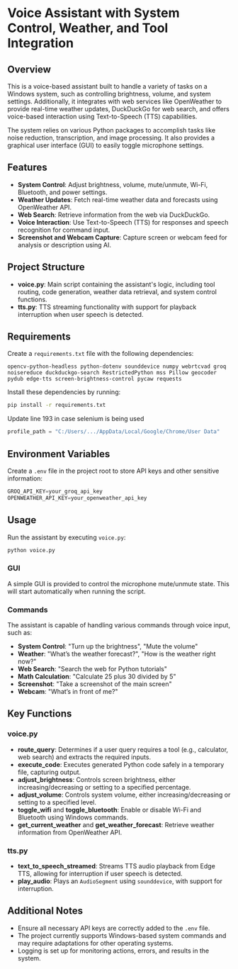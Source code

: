 # Voice Assistant with System Control, Weather, and Tool Integration

## Overview
This is a voice-based assistant built to handle a variety of tasks on a Windows system, such as controlling brightness, volume, and system settings. Additionally, it integrates with web services like OpenWeather to provide real-time weather updates, DuckDuckGo for web search, and offers voice-based interaction using Text-to-Speech (TTS) capabilities. 

The system relies on various Python packages to accomplish tasks like noise reduction, transcription, and image processing. It also provides a graphical user interface (GUI) to easily toggle microphone settings.

## Features
- **System Control**: Adjust brightness, volume, mute/unmute, Wi-Fi, Bluetooth, and power settings.
- **Weather Updates**: Fetch real-time weather data and forecasts using OpenWeather API.
- **Web Search**: Retrieve information from the web via DuckDuckGo.
- **Voice Interaction**: Use Text-to-Speech (TTS) for responses and speech recognition for command input.
- **Screenshot and Webcam Capture**: Capture screen or webcam feed for analysis or description using AI.

## Project Structure
- **voice.py**: Main script containing the assistant's logic, including tool routing, code generation, weather data retrieval, and system control functions.
- **tts.py**: TTS streaming functionality with support for playback interruption when user speech is detected.

## Requirements
Create a `requirements.txt` file with the following dependencies:

```
opencv-python-headless python-dotenv sounddevice numpy webrtcvad groq noisereduce duckduckgo-search RestrictedPython mss Pillow geocoder pydub edge-tts screen-brightness-control pycaw requests
```

Install these dependencies by running:
``` bash
pip install -r requirements.txt
```

Update line 193 in case selenium is being used
```python
profile_path = "C:/Users/.../AppData/Local/Google/Chrome/User Data"
```

## Environment Variables
Create a `.env` file in the project root to store API keys and other sensitive information:
```python
GROQ_API_KEY=your_groq_api_key
OPENWEATHER_API_KEY=your_openweather_api_key
```

## Usage
Run the assistant by executing `voice.py`:
```python
python voice.py
```

### GUI
A simple GUI is provided to control the microphone mute/unmute state. This will start automatically when running the script.

### Commands
The assistant is capable of handling various commands through voice input, such as:
- **System Control**: "Turn up the brightness", "Mute the volume"
- **Weather**: "What’s the weather forecast?", "How is the weather right now?"
- **Web Search**: "Search the web for Python tutorials"
- **Math Calculation**: "Calculate 25 plus 30 divided by 5"
- **Screenshot**: "Take a screenshot of the main screen"
- **Webcam**: "What’s in front of me?"

## Key Functions
### voice.py
- **route_query**: Determines if a user query requires a tool (e.g., calculator, web search) and extracts the required inputs.
- **execute_code**: Executes generated Python code safely in a temporary file, capturing output.
- **adjust_brightness**: Controls screen brightness, either increasing/decreasing or setting to a specified percentage.
- **adjust_volume**: Controls system volume, either increasing/decreasing or setting to a specified level.
- **toggle_wifi** and **toggle_bluetooth**: Enable or disable Wi-Fi and Bluetooth using Windows commands.
- **get_current_weather** and **get_weather_forecast**: Retrieve weather information from OpenWeather API.

### tts.py
- **text_to_speech_streamed**: Streams TTS audio playback from Edge TTS, allowing for interruption if user speech is detected.
- **play_audio**: Plays an `AudioSegment` using `sounddevice`, with support for interruption.

## Additional Notes
- Ensure all necessary API keys are correctly added to the `.env` file.
- The project currently supports Windows-based system commands and may require adaptations for other operating systems.
- Logging is set up for monitoring actions, errors, and results in the system.
